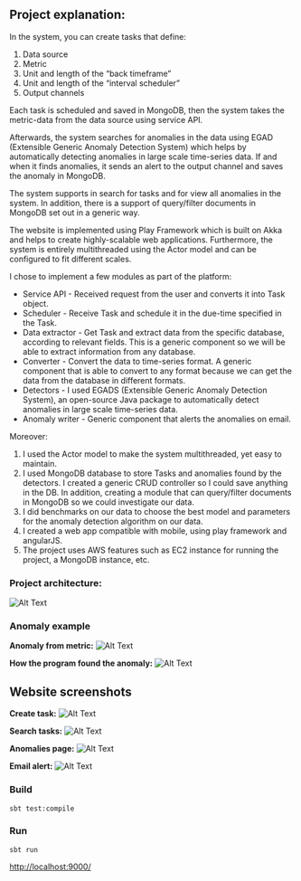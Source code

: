
## Project explanation:

In the system, you can create tasks that define:
1. Data source
2. Metric
3. Unit and length of the “back timeframe”
4. Unit and length of the “interval scheduler”
5. Output channels

Each task is scheduled and saved in MongoDB, then the system takes the metric-data from the data source using service API. 

Afterwards, the system searches for anomalies in the data using EGAD (Extensible Generic Anomaly Detection System) which helps by automatically detecting anomalies in large scale time-series data.
If and when it finds anomalies, it sends an alert to the output channel and saves the anomaly in MongoDB.

The system supports in search for tasks and for view all anomalies in the system.
In addition, there is a support of query/filter documents in MongoDB set out in a generic way.

The website is implemented using Play Framework which is built on Akka and helps 
to create highly-scalable web applications.
Furthermore, the system is entirely multithreaded using the Actor model and can be configured to fit different scales. 


I chose to implement a few modules as part of the platform:
* Service API - Received request from the user and converts it into Task object.
* Scheduler - Receive Task and schedule it in the due-time specified in the Task.
* Data extractor - Get Task and extract data from the specific database, according to relevant fields. This is a generic component so we will be able to extract information from any database.
* Converter - Convert the data to time-series format. A generic component that is able to convert to any format because we can get the data from the database in different formats.
* Detectors - I used EGADS (Extensible Generic Anomaly Detection System), an open-source Java package to automatically detect anomalies in large scale time-series data. 
* Anomaly writer - Generic component that alerts the anomalies on email.

Moreover: 
1. I used the Actor model to make the system multithreaded, yet easy to maintain.
2. I used MongoDB database to store Tasks and anomalies found by the detectors. I created a generic CRUD controller so I could save anything in the DB. In addition, creating a module that can query/filter documents in MongoDB so we could investigate our data.
3. I did benchmarks on our data to choose the best model and parameters for the anomaly detection algorithm on our data.
4. I created a web app compatible with mobile, using play framework and angularJS.
5. The project uses AWS features such as EC2 instance for running the project, a MongoDB instance, etc.


### Project architecture:
![Alt Text](https://user-images.githubusercontent.com/35124012/77227594-0d3d4700-6b8a-11ea-810f-dd9d0f34102f.png)


### Anomaly example
**Anomaly from metric:**
![Alt Text](https://user-images.githubusercontent.com/35124012/77206127-edad0c80-6afe-11ea-80c4-ce8ea09adf85.png)

**How the program found the anomaly:**
![Alt Text](https://user-images.githubusercontent.com/35124012/77206180-09181780-6aff-11ea-97e4-adf7e1375a7f.png)


## Website screenshots

**Create task:**
![Alt Text](https://user-images.githubusercontent.com/35124012/77206273-3a90e300-6aff-11ea-9ff9-5cb3423b3d29.png)

**Search tasks:**
![Alt Text](https://user-images.githubusercontent.com/35124012/77206322-598f7500-6aff-11ea-9f50-4b5fe9df3daf.png)

**Anomalies page:**
![Alt Text](https://user-images.githubusercontent.com/35124012/77206384-804dab80-6aff-11ea-9305-d89486fa60f0.png)

**Email alert:**
![Alt Text](https://user-images.githubusercontent.com/35124012/77206421-98252f80-6aff-11ea-8991-8e03029c48a0.png)



### Build

```
sbt test:compile
```

### Run

```
sbt run
```  

<http://localhost:9000/>

